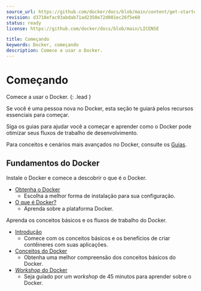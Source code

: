 ```yaml
---
source_url: https://github.com/docker/docs/blob/main/content/get-started/_index.md
revision: d3718efac93abdab71ad2350e72d001ec26f5e60
status: ready
license: https://github.com/docker/docs/blob/main/LICENSE

title: Começando
keywords: Docker, começando
description: Comece a usar o Docker.
---
```


# Começando

Comece a usar o Docker.
{: .lead }

Se você é uma pessoa nova no Docker, esta seção te guiará pelos recursos
essenciais para começar.

Siga os guias para ajudar você a começar e aprender como o Docker pode otimizar
seus fluxos de trabalho de desenvolvimento.

Para conceitos e cenários mais avançados no Docker, consulte os
[Guias](../guides/index.md).

## Fundamentos do Docker

Instale o Docker e comece a descobrir o que é o Docker.

* [Obtenha o Docker](obtenha-o-docker.md)
    * Escolha a melhor forma de instalação para sua configuração.
* [O que é Docker?](o-que-e-docker.md)
    * Aprenda sobre a plataforma Docker.

Aprenda os conceitos básicos e os fluxos de trabalho do Docker.

* [Introdução](introducao/index.md)
    * Comece com os conceitos básicos e os benefícios de criar contêineres com
      suas aplicações.
* [Conceitos do Docker](conceitos-do-docker/o-basico/o-que-e-um-container.md)
    * Obtenha uma melhor compreensão dos conceitos básicos do Docker.
* [_Workshop_ do Docker](../get-started/workshop/index.md)
    * Seja guiado por um _workshop_ de 45 minutos para aprender sobre o Docker.
